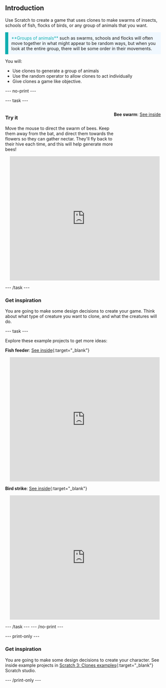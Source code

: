 ## Introduction

Use Scratch to create a game that uses clones to make swarms of insects, schools of fish, flocks of birds, or any group of animals that you want.

<p style="border-left: solid; border-width:10px; border-color: #0faeb0; background-color: aliceblue; padding: 10px;">
<span style="color: #0faeb0">**Groups of animals**</span> such as swarms, schools and flocks will often move together in what might appear to be random ways, but when you look at the entire group, there will be some order in their movements.
</p>

You will:
+ Use clones to generate a group of animals
+ Use the random operator to allow clones to act individually
+ Give clones a game like objective.

--- no-print ---

--- task ---

<div style="display: flex; flex-wrap: wrap">
<div style="flex-basis: 175px; flex-grow: 1">  

### Try it 

Move the mouse to direct the swarm of bees. Keep them away from the bat, and direct them towards the flowers so they can gather nectar. They'll fly back to their hive each time, and this will help generate more bees!

</div>


**Bee swarm**: [See inside](https://scratch.mit.edu/projects/546736449/editor)
<div class="scratch-preview" style="margin-left: 15px;">
<iframe src="https://scratch.mit.edu/projects/546736449/embed" allowtransparency="true" width="485" height="402" frameborder="0" scrolling="no" allowfullscreen></iframe>
</div>

</div>

--- /task ---

### Get inspiration 

You are going to make some design decisions to create your game. Think about what type of creature you want to clone, and what the creatures will do.

--- task ---

Explore these example projects to get more ideas:

**Fish feeder**: [See inside](https://scratch.mit.edu/projects/546736569/editor){:target="_blank"}
<div class="scratch-preview" style="margin-left: 15px;">
<iframe src="https://scratch.mit.edu/projects/546736569/embed" allowtransparency="true" width="485" height="402" frameborder="0" scrolling="no" allowfullscreen></iframe>
</div>

**Bird strike**: [See inside](https://scratch.mit.edu/projects/546736368/editor){:target="_blank"}
<div class="scratch-preview" style="margin-left: 15px;">
<iframe src="https://scratch.mit.edu/projects/546736368/embed" allowtransparency="true" width="485" height="402" frameborder="0" scrolling="no" allowfullscreen></iframe>
</div>

--- /task ---
--- /no-print ---

--- print-only ---

### Get inspiration 

You are going to make some design decisions to create your character. See inside example projects in [Scratch 3: Clones examples](https://scratch.mit.edu/studios/29971894/){:target="_blank"} Scratch studio.

--- /print-only ---




